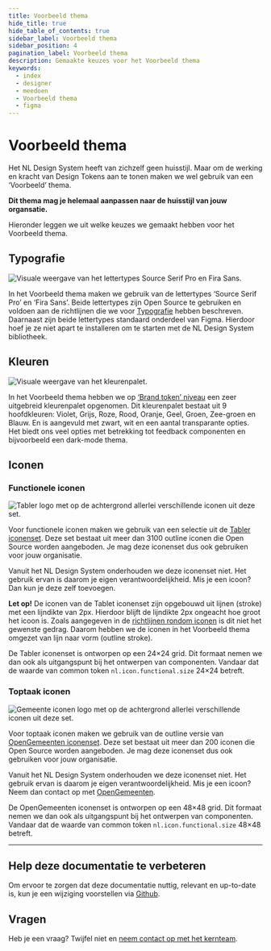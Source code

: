 ```yaml
---
title: Voorbeeld thema
hide_title: true
hide_table_of_contents: true
sidebar_label: Voorbeeld thema
sidebar_position: 4
pagination_label: Voorbeeld thema
description: Gemaakte keuzes voor het Voorbeeld thema
keywords:
  - index
  - designer
  - meedoen
  - Voorbeeld thema
  - figma
---
```


# Voorbeeld thema

Het NL Design System heeft van zichzelf geen huisstijl. Maar om de werking en kracht van Design Tokens aan te tonen maken we wel gebruik van een ‘Voorbeeld’ thema.

**Dit thema mag je helemaal aanpassen naar de huisstijl van jouw organsatie.**

Hieronder leggen we uit welke keuzes we gemaakt hebben voor het Voorbeeld thema.

## Typografie

![Visuale weergave van het lettertypes Source Serif Pro en Fira Sans.](https://raw.githubusercontent.com/nl-design-system/documentatie/assets/meedoen_designers_voorbeeld-thema_typografie.png)

In het Voorbeeld thema maken we gebruik van de lettertypes ‘Source Serif Pro’ en ‘Fira Sans’. Beide lettertypes zijn Open Source te gebruiken en voldoen aan de richtlijnen die we voor [Typografie](../../richtlijnen/stijl/README.md) hebben beschreven. Daarnaast zijn beide lettertypes standaard onderdeel van Figma. Hierdoor hoef je ze niet apart te installeren om te starten met de NL Design System bibliotheek.

## Kleuren

![Visuale weergave van het kleurenpalet.](https://raw.githubusercontent.com/nl-design-system/documentatie/assets/meedoen_designers_voorbeeld-thema_kleuren.png)

In het Voorbeeld thema hebben we op [‘Brand token’ niveau](../../meedoen/design-tokens/README.mdx) een zeer uitgebreid kleurenpalet opgenomen. Dit kleurenpalet bestaat uit 9 hoofdkleuren: Violet, Grijs, Roze, Rood, Oranje, Geel, Groen, Zee-groen en Blauw. En is aangevuld met zwart, wit en een aantal transparante opties. Het biedt ons veel opties met betrekking tot feedback componenten en bijvoorbeeld een dark-mode thema.

## Iconen

### Functionele iconen

![Tabler logo met op de achtergrond allerlei verschillende iconen uit deze set.](https://raw.githubusercontent.com/nl-design-system/documentatie/assets/meedoen_designers_voorbeeld-thema_functionele-iconen.png)

Voor functionele iconen maken we gebruik van een selectie uit de [Tabler iconenset](https://tabler-icons.io/). Deze set bestaat uit meer dan 3100 outline iconen die Open Source worden aangeboden. Je mag deze iconenset dus ook gebruiken voor jouw organisatie.

Vanuit het NL Design System onderhouden we deze iconenset niet. Het gebruik ervan is daarom je eigen verantwoordelijkheid. Mis je een icoon? Dan kun je deze zelf toevoegen.

**Let op!** De iconen van de Tablet iconenset zijn opgebouwd uit lijnen (stroke) met een lijndikte van 2px. Hierdoor blijft de lijndikte 2px ongeacht hoe groot het icoon is. Zoals aangegeven in de [richtlijnen rondom iconen](../../richtlijnen/stijl/iconen.md) is dit niet het gewenste gedrag. Daarom hebben we de iconen in het Voorbeeld thema omgezet van lijn naar vorm (outline stroke).

De Tabler iconenset is ontworpen op een 24×24 grid. Dit formaat nemen we dan ook als uitgangspunt bij het ontwerpen van componenten. Vandaar dat de waarde van common token `nl.icon.functional.size` 24×24 betreft.

### Toptaak iconen

![Gemeente iconen logo met op de achtergrond allerlei verschillende iconen uit deze set.](https://raw.githubusercontent.com/nl-design-system/documentatie/assets/meedoen_designers_voorbeeld-thema_toptaak-iconen.png)

Voor toptaak iconen maken we gebruik van de outline versie van [OpenGemeenten iconenset](https://www.gemeenteniconen.nl/). Deze set bestaat uit meer dan 200 iconen die Open Source worden aangeboden. Je mag deze iconenset dus ook gebruiken voor jouw organisatie.

Vanuit het NL Design System onderhouden we deze iconenset niet. Het gebruik ervan is daarom je eigen verantwoordelijkheid. Mis je een icoon? Neem dan contact op met [OpenGemeenten](https://www.gemeenteniconen.nl/doe-mee).

De OpenGemeenten iconenset is ontworpen op een 48×48 grid. Dit formaat nemen we dan ook als uitgangspunt bij het ontwerpen van componenten. Vandaar dat de waarde van common token `nl.icon.functional.size` 48×48 betreft.

---

## Help deze documentatie te verbeteren

Om ervoor te zorgen dat deze documentatie nuttig, relevant en up-to-date is, kun je een wijziging voorstellen via [Github](https://github.com/nl-design-system/documentatie).

## Vragen

Heb je een vraag? Twijfel niet en [neem contact op met het kernteam](../../project/contact.mdx).

